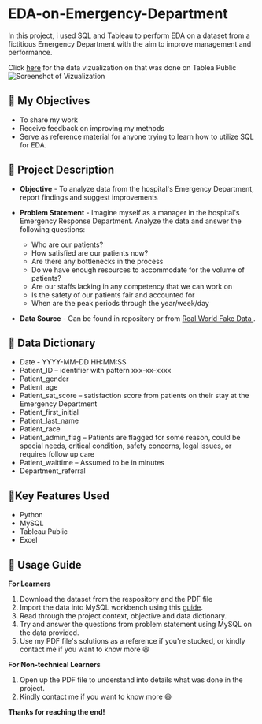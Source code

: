 # EDA-on-Emergency-Department
In this project, i used SQL and Tableau to perform EDA on a dataset from a fictitious Emergency Department with the aim to improve management and performance.

Click [here](https://public.tableau.com/app/profile/ben.tan2827/viz/EDAinEmergencyDepartment/EDAinED) for the data vizualization on that was done on Tablea Public
![Screenshot of Vizualization](https://github.com/ben-tkt/EDA-on-Emergency-Department/assets/53967457/588ff528-f746-4750-8a7c-30cef0b9ed3d)


## 🎯 My Objectives
* To share my work
* Receive feedback on improving my methods
* Serve as reference material for anyone trying to learn how to utilize SQL for EDA.

## 📓 Project Description 
* **Objective** - To analyze data from the hospital's Emergency Department, report findings and suggest improvements 
* **Problem Statement** - Imagine myself as a manager in the hospital's Emergency Response Department. Analyze the data and answer the following questions:
  * Who are our patients?
  * How satisfied are our patients now?
  * Are there any bottlenecks in the process
  * Do we have enough resources to accommodate for the volume of patients?
  * Are our staffs lacking in any competency that we can work on
  * Is the safety of our patients fair and accounted for
  * When are the peak periods through the year/week/day

* **Data Source** - Can be found in repository or from  [Real World Fake Data ](https://data.world/markbradbourne/rwfd-real-world-fake-data/workspace/file?filename=Hospital+ER.csv).

## 📓 Data Dictionary
* Date - YYYY-MM-DD HH:MM:SS
*	Patient_ID – identifier with pattern xxx-xx-xxxx
*	Patient_gender
*	Patient_age
*	Patient_sat_score – satisfaction score from patients on their stay at the Emergency Department 
*	Patient_first_initial
*	Patient_last_name
*	Patient_race
*	Patient_admin_flag – Patients are flagged for some reason, could be special needs, critical condition, safety concerns, legal issues, or requires follow up care
*	Patient_waittime – Assumed to be in minutes
*	Department_referral

## 📓Key Features Used
* Python
* MySQL
* Tableau Public
* Excel


## 📓 Usage Guide

**For Learners**
1. Download the dataset from the respository and the PDF file
2. Import the data into MySQL workbench using this [guide](https://www.youtube.com/watch?v=OnXB3ZRrOW0&ab_channel=MattMacarty). 
3. Read through the project context, objective and data dictionary.
4. Try and answer the questions from problem statement using MySQL on the data provided.
5. Use my PDF file's solutions as a reference if you're stucked, or kindly contact me if you want to know more 😃

**For Non-technical Learners**
1. Open up the PDF file to understand into details what was done in the project.
2. Kindly contact me if you want to know more 😃

**Thanks for reaching the end!**
